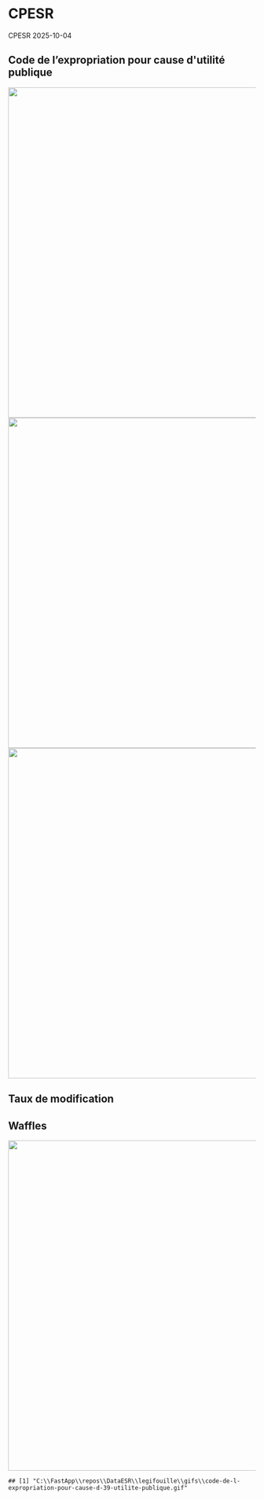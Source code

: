 CPESR
================
CPESR
2025-10-04

## Code de l’expropriation pour cause d'utilité publique

<img src="C:/FastApp/repos/DataESR/legifouille/codes/code-de-l-expropriation-pour-cause-d-39-utilite-publique/legifouille-code_files/figure-gfm/versions-1.png" width="672" />

<img src="C:/FastApp/repos/DataESR/legifouille/codes/code-de-l-expropriation-pour-cause-d-39-utilite-publique/legifouille-code_files/figure-gfm/modifications-1.png" width="672" />
<img src="C:/FastApp/repos/DataESR/legifouille/codes/code-de-l-expropriation-pour-cause-d-39-utilite-publique/legifouille-code_files/figure-gfm/taille_modifications-1.png" width="672" />

## Taux de modification

## Waffles

<img src="C:/FastApp/repos/DataESR/legifouille/codes/code-de-l-expropriation-pour-cause-d-39-utilite-publique/legifouille-code_files/figure-gfm/unnamed-chunk-4-1.png" width="672" />

    ## [1] "C:\\FastApp\\repos\\DataESR\\legifouille\\gifs\\code-de-l-expropriation-pour-cause-d-39-utilite-publique.gif"
